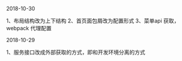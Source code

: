 2018-10-30 

1、布局结构改为上下结构
2、首页面包屑改为配置形式
3、菜单api 获取，webpack 代理配置

2018-10-29 

1、服务接口改成外部获取的方式，即和开发环境分离的方式

